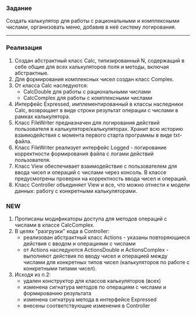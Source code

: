 ### Задание
Создать калькулятор для работы с рациональными и комплексными числами, 
организовать меню, добавив в неё систему логирования.

___
### Реализация

1. Создан абстрактный класс Calc, типизированный N, содержащий в себе общие для 
всех калькуляторов поля и методы, включая абстрактные.
2. Для формирования комплексных чисел создан класс Complex.
3. От класса Calc наследуются:
   - CalcDouble для работы с рациональными числами
   - CalcComplex для работы с комплексными числами
4. Интерфейс Expressed, имплементированный в классы наследники Calc, возвращает в виде 
строки результат операции с числами в рамках калькулятора.
5. Класс FileWriter предназначен для логирования действий пользователя в калькуляторе/калькуляторах.
Хранит всю историю взаимодействия с момента первого старта программы в виде txt-файла.
6. Класс FileWriter реализует интерфейс Logged - логирование корректности формирования файла с логами действий 
пользователя.
7. Класс View обеспечивает взаимодействие с пользователем для ввода чисел и операций с числами через консоль.
В классе предусмотрены проверки на корректность ввода чисел и операций.
8. Класс Controller объединяет View и все, что можно отнести к модели данных: работу с конкретными калькуляторами.

### NEW

1. Прописаны модификаторы доступа для методов операций с числами в классе CalcComplex.
2. В целях "разгрузки" кода в Controller:
   - реализован абстрактный класс Actions - указаны повторяющиеся действия с вводом и операциями с числами 
   - от Actions наследуются ActionsDouble и ActionsComplex - выполняют действия по вводу чисел и операцией 
   между числами для конкретных типов чисел (калькуляторов по работе с конкретными типами чисел).
3. Исходя из п.2:
   - удален конструктор для классов калькуляторов (всех)
   - изменена сигнатура методов по операциям с числами и формированию результата
   - изменена сигнатруа метода в интерфейсе Expressed
   - внесены соответствующие изменения в Controller